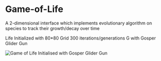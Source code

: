 # Game-of-Life
A 2-dimensional interface which implements evolutionary algorithm on species to track their growth/decay over time

Life Initialized with 80*80 Grid 300 iterations/generations G with Gosper Glider Gun

![Game of Life Initialised with Gosper Glider Gun](https://www.google.com/search?q=gosper+glider+gun&client=firefox-b-d&sxsrf=ALeKk00F9JobqSYSgfk-nM18a5mjEC8E-g:1583952602789&source=lnms&tbm=isch&sa=X&ved=2ahUKEwieqOuhi5PoAhUlwuYKHfrfDQkQ_AUoAXoECA8QAw#imgrc=prqqVoxc0LhRCM)
